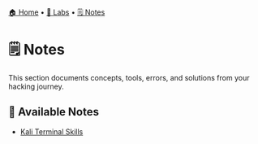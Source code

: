 [🏠 Home](../README.md) • [🧪 Labs](../labs/README.md) • [🗒️ Notes](README.md)

# 🗒️ Notes

This section documents concepts, tools, errors, and solutions from your hacking journey.

## 📄 Available Notes

- [Kali Terminal Skills](terminal-skills.md)
